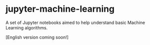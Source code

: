# jupyter-machine-learning
A set of Jupyter notebooks aimed to help understand basic Machine Learning algorithms. 

[English version coming soon!]

